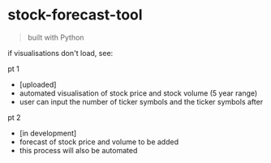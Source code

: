 # stock-forecast-tool

> built with Python

if visualisations don't load, see: 

pt 1 

- [uploaded]
- automated visualisation of stock price and stock volume (5 year range)
- user can input the number of ticker symbols and the ticker symbols after 

pt 2

- [in development]
- forecast of stock price and volume to be added
- this process will also be automated
